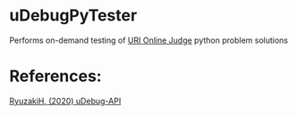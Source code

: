 # uDebugPyTester
Performs on-demand testing of [URI Online Judge][1] python problem solutions

# References:
[RyuzakiH, (2020) uDebug-API][2]


[1]: https://www.urionlinejudge.com.br/ "URI Online Judge"
[2]: https://github.com/RyuzakiH/uDebug-API "uDebug-API"
